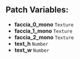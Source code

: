 ## Patch Variables:

* __faccia_0_mono__ ```Texture```
* __faccia_1_mono__ ```Texture```
* __faccia_2_mono__ ```Texture```
* __text_h__ ```Number```
* __text_w__ ```Number```

